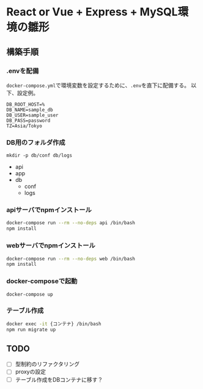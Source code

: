 # React or Vue + Express + MySQL環境の雛形

## 構築手順

### .envを配備

`docker-compose.yml`で環境変数を設定するために、`.env`を直下に配備する。
以下、設定例。

```
DB_ROOT_HOST=%
DB_NAME=sample_db
DB_USER=sample_user
DB_PASS=password
TZ=Asia/Tokyo
```

### DB用のフォルダ作成

`mkdir -p db/conf db/logs`

- api
- app
- db
  - conf
  - logs

### apiサーバでnpmインストール

```bash
docker-compose run --rm --no-deps api /bin/bash
npm install
```

### webサーバでnpmインストール

```bash
docker-compose run --rm --no-deps web /bin/bash
npm install
```

### docker-composeで起動

`docker-compose up`


### テーブル作成

```bash
docker exec -it {コンテナ} /bin/bash
npm run migrate up
```

## TODO

- [ ] 型制約のリファクタリング
- [ ] proxyの設定
- [ ] テーブル作成をDBコンテナに移す？